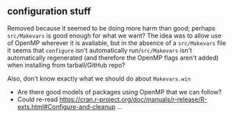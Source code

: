 ## configuration stuff

Removed because it seemed to be doing more harm than good; perhaps `src/Makevars` is good enough for what we want? The idea was to allow use of OpenMP wherever it is available, but in the absence of a `src/Makevars` file it seems that `configure` isn't automatically run/`src/Makevars` isn't automatically regenerated (and therefore the OpenMP flags aren't added) when installing from tarball/GitHub repo?

Also, don't know exactly what we should do about `Makevars.win`

- Are there good models of packages using OpenMP that we can follow?
- Could re-read https://cran.r-project.org/doc/manuals/r-release/R-exts.html#Configure-and-cleanup ...
